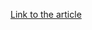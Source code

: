 [Link to the article](https://thehackernews.com/2025/09/apple-backports-fix-for-cve-2025-43300.html)
